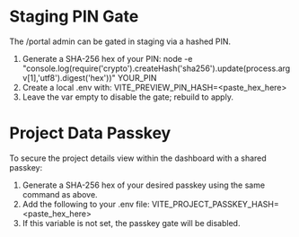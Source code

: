 # Staging PIN Gate
The /portal admin can be gated in staging via a hashed PIN.
1) Generate a SHA-256 hex of your PIN:
   node -e "console.log(require('crypto').createHash('sha256').update(process.argv[1],'utf8').digest('hex'))" YOUR_PIN
2) Create a local .env with:
   VITE_PREVIEW_PIN_HASH=<paste_hex_here>
3) Leave the var empty to disable the gate; rebuild to apply.

# Project Data Passkey
To secure the project details view within the dashboard with a shared passkey:
1) Generate a SHA-256 hex of your desired passkey using the same command as above.
2) Add the following to your .env file:
   VITE_PROJECT_PASSKEY_HASH=<paste_hex_here>
3) If this variable is not set, the passkey gate will be disabled.
